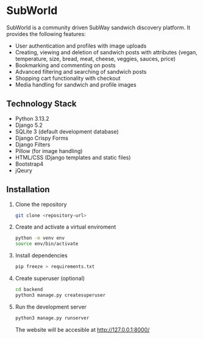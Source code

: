 # SubWorld

SubWorld is a community driven SubWay sandwich discovery platform. It provides the following features:
- User authentication and profiles with image uploads
- Creating, viewing and deletion of sandwich posts with attributes (vegan, temperature, size, bread, meat, cheese, veggies, sauces, price)
- Bookmarking and commenting on posts
- Advanced filtering and searching of sandwich posts
- Shopping cart functionality with checkout
- Media handling for sandwich and profile images

## Technology Stack
- Python 3.13.2
- Django 5.2
- SQLite 3 (default development database)
- Django Crispy Forms
- Django Filters
- Pillow (for image handling)
- HTML/CSS (Django templates and static files)
- Bootstrap4
- jQeury

## Installation
1. Clone the repository
   ```zsh
   git clone <repository-url>
   ```
2. Create and activate a virtual enviroment
   ```zsh
   python -m venv env
   source env/bin/activate
   ```
3. Install dependencies
   ```zsh
   pip freeze > requirements.txt
   ```
4. Create superuser (optional)
   ```zsh
   cd backend
   python3 manage.py createsuperuser
   ```
5. Run the development server
   ```zsh
   python3 manage.py runserver
   ```
   The website will be accesible at http://127.0.0.1:8000/
  


